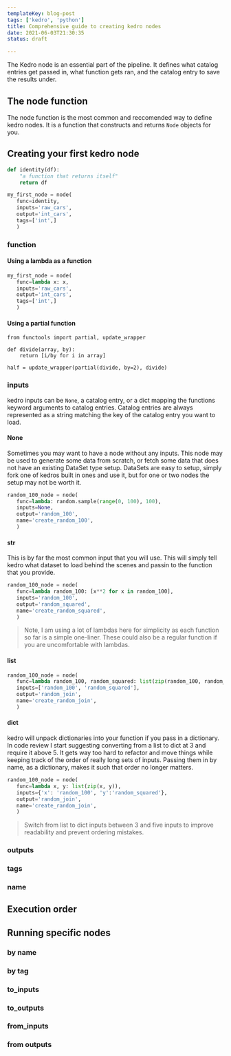 ```yaml
---
templateKey: blog-post
tags: ['kedro', 'python']
title: Comprehensive guide to creating kedro nodes
date: 2021-06-03T21:30:35
status: draft

---
```


The Kedro node is an essential part of the pipeline.  It defines what catalog
entries get passed in, what function gets ran, and the catalog entry to save
the results under.

## The node function

The node function is the most common and reccomended way to define kedro nodes.
It is a function that constructs and returns `Node` objects for you.

## Creating your first kedro node


``` python
def identity(df):
    "a function that returns itself"
    return df

my_first_node = node(
   func=identity,
   inputs='raw_cars',
   output='int_cars',
   tags=['int',]
   )
```

### function

#### Using a lambda as a function

``` python
my_first_node = node(
   func=lambda x: x,
   inputs='raw_cars',
   output='int_cars',
   tags=['int',]
   )
```

#### Using a partial function

```
from functools import partial, update_wrapper

def divide(array, by):
    return [i/by for i in array]

half = update_wrapper(partial(divide, by=2), divide)
```

### inputs

kedro inputs can be `None`, a catalog entry, or a dict mapping the functions
keyword arguments to catalog entries.  Catalog entries are always represented
as a string matching the key of the catalog entry you want to load.

#### None

Sometimes you may want to have a node without any inputs.  This node may be
used to generate some data from scratch, or fetch some data that does not have
an existing DataSet type setup.  DataSets are easy to setup, simply fork one of
kedros built in ones and use it, but for one or two nodes the setup may not be
worth it.

``` python
random_100_node = node(
   func=lambda: random.sample(range(0, 100), 100),
   inputs=None,
   output='random_100',
   name='create_random_100',
   )
```

#### str

This is by far the most common input that you will use.  This will simply tell
kedro what dataset to load behind the scenes and passin to the function that
you provide.

``` python
random_100_node = node(
   func=lambda random_100: [x**2 for x in random_100],
   inputs='random_100',
   output='random_squared',
   name='create_random_squared',
   )
```

> Note, I am using a lot of lambdas here for simplicity as each function so far
> is a simple one-liner.  These could also be a regular function if you are
> uncomfortable with lambdas.

#### list

``` python
random_100_node = node(
   func=lambda random_100, random_squared: list(zip(random_100, random_squared)
   inputs=['random_100', 'random_squared'],
   output='random_join',
   name='create_random_join',
   )
```


#### dict

kedro will unpack dictionaries into your function if you pass in a dictionary.
In code review I start suggesting converting from a list to dict at 3 and
require it above 5.  It gets way too hard to refactor and move things while
keeping track of the order of really long sets of inputs.  Passing them in by
name, as a dictionary, makes it such that order no longer matters.

``` python
random_100_node = node(
   func=lambda x, y: list(zip(x, y)),
   inputs={'x': 'random_100', 'y':'random_squared'},
   output='random_join',
   name='create_random_join',
   )
```

> Switch from list to dict inputs between 3 and five inputs to improve
> readability and prevent ordering mistakes.


### outputs

### tags

### name

## Execution order

## Running specific nodes

### by name

### by tag

### to_inputs

### to_outputs

### from_inputs

### from outputs


